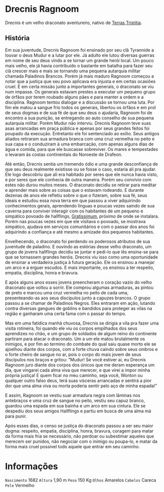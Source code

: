 <!-- TITLE: Drecnis Ragnoom -->
<!-- SUBTITLE: Visão geral sobre Drecnis Ragnoom -->

# Drecnis Ragnoom
Drecnis é um velho draconato aventureiro, nativo de [Terras Tristitia](http://localhost/lugares/plano-material/drafeon/noroeste-de-drafeon/terras-tristitia#terras-tristitia).

## História
Em sua juventude, Drecnis Ragnoom foi ensinado por seu clã Tyrannide a louvar o deus Mudur e a lutar por ele. Já adulto ele lutou diversas guerras em nome de seu deus vindo a se tornar um grande herói local. Um pouco mais velho, ele já havia contribuído o bastante em batalha para fazer seu clã crescer mais e mais se tornando uma pequena autarquia militar chamada Paladinos Brancos. Porém já mais maduro Ragnoom começou a notar que a justiça que seu povo aplicava era injusta e em certas ocasiões cruel. E em certa missão junto a importantes generais, o draconato se viu num impasse. Os generais estavam prestes a executar um pequeno grupo de órfãos por terem roubado alguns pães e para manter a ordem e a disciplina. Ragnoom tentou dialogar e a discussão se tornou uma luta. Por fim ele matou a sangue frio todos os generais, libertou os órfãos e em prol de seus dogmas e de sua fé de que seu deus o ajudaria, Ragnoom foi de encontro a sua punição, se entregando ao auto conselho de sua pequena autarquia militar. Porém Mudur não interviu. Drecnis Ragnoom teve suas asas arrancadas em praça pública e apenas por seus grandes feitos foi poupado da execução. Entretanto ele foi sentenciado ao exílio. Seus antigos aliados retiraram sua armadura branca com uma cruz vermelha no peito e sua capa e o conduziram à uma embarcação, com apenas alguns dias de água e comida, para que ele buscasse sobreviver. Os mares e tempestades o levaram às costas continentais do Noroeste de Drafeon.

Até então, Drecnis sentia um tremendo ódio e uma grande desconfiança de que seu deus realmente existisse ou se fosse o caso, estaria ali pra ajudar. Ele logo descobriu que ali era habitado por seres que ele nunca havia visto, e por seres que ele conhecia de outra maneira. Porém seu convívio com estes não durou muitos meses. O draconato decidiu se retirar para meditar e aprender mais sobre as coisas que o estavam rodeando. E durante dezenas de anos ele refletiu sobre o que o fizeram, sobre sua fé, seus ideais e estudou essa nova terra em que passou a viver adquirindo conhecimentos gerais, aprendendo línguas e poucas vezes saindo de sua caverna para conviver interagir com os habitantes de um pequeno e simpático povoado de hallflings, [Gratissimum](http://localhost/lugares/plano-material/drafeon/noroeste-de-drafeon/gratissimum#gratissimum), próximo de onde se instalara. Porém nas poucas vezes em que ele visitava o povoado, se mostrava simpático, ajudava em serviços comunitários e com o passar dos anos foi adquirindo a confiança e até mesmo a amizade dos pequenos habitantes.

Envelhecendo, o draconato foi perdendo os poderosos atributos de sua juventude de paladino. E ouvindo as estórias desse velho draconato, um grupo de jovens hallflings decidiu se juntar e pedi-lo que lês ensina-se para que se tornassem grandes heróis.  Drecnis viu isso como uma oportunidade de ensinar a verdadeira justiça à futura geração. Ele os ensinou a manejar um arco e a erguer escudos. E mais importante, os ensinou a ter respeito, empatia, disciplina, honra e bravura.

E após alguns anos esses jovens preencheram o coração vazio do velho draconato que voltou a sorrir. Ele comprou algumas armaduras, as pintou de preto e marcou uma cruz vermelha no peito de cada uma, presenteando-as aos seus discípulos junto a capuzes brancos. O grupo passou a se chamar de Paladinos Negros. Eles entraram em ação, lutando contra diversas gangues de goblins e bandidos para  proteger as vilas na região e ganharam uma certa fama com o passar do tempo.

Mas em uma fatídica manhã chuvosa, Drecnis se dirigia a vila pra fazer uma visita rotineira, foi quando ele viu os corpos empilhados dos seus aprendizes no chão, e um grupo de soldados de algum reino do continente partiram para atacar o draconato. Um a um ele matou brutalmente os inimigos, e por fim ao termino do combate do qual saiu quase morto ele se ajoelhou diante dos corpos, com a forte chuva caindo sobre seus ombros e o forte cheiro de sangue no ar, pois o corpo do mais jovem de seus discípulos nos braços e gritou: “Mudur! Se você estiver aí, eu Drecnis Ragnoom juro diante dos corpos dos únicos que me deram esperança um dia, que vingarei cada alma viva que merecer, e que virei a impor minha própria justiça! E quem ficar no meu caminho, seja você, Wonton ou qualquer outro falso deus, terá suas vísceras arrancadas e sentirá a pior dor que uma alma viva ou morta poderia sentir pelo aço de minha espada!”

E assim, Ragnoom se vestiu suar armadura negra com lâminas nos antebraços e uma cruz de sangue no peito, vestiu seu capuz branco, guardou uma espada em sua bainha e um arco em sua cintura. Ele se despediu dos seus amigos Hallflings e partiu em busca de uma alma má para punir.   

Após esses dias, o censo se justiça do draconato passou a ser seu maior dogma: respeito, empatia, disciplina, honra, bravura, coragem para matar da forma mais fria se necessário, não perdoar ou subestimar aqueles que merecem ser punidos, não negociar com o inimigo ou poupa-lo, e matar da forma mais cruel possível todo aquele que entrar em seu caminho.

# Informações
`Nascimento` 1682
`Altura` 1,90 m
`Peso` 150 Kg
`Olhos` Amarelos
`Cabelos` Careca
`Pele` Vermelho